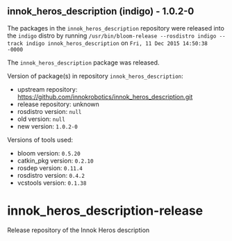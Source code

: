 ## innok_heros_description (indigo) - 1.0.2-0

The packages in the `innok_heros_description` repository were released into the `indigo` distro by running `/usr/bin/bloom-release --rosdistro indigo --track indigo innok_heros_description` on `Fri, 11 Dec 2015 14:50:38 -0000`

The `innok_heros_description` package was released.

Version of package(s) in repository `innok_heros_description`:
- upstream repository: https://github.com/innokrobotics/innok_heros_description.git
- release repository: unknown
- rosdistro version: `null`
- old version: `null`
- new version: `1.0.2-0`

Versions of tools used:
- bloom version: `0.5.20`
- catkin_pkg version: `0.2.10`
- rosdep version: `0.11.4`
- rosdistro version: `0.4.2`
- vcstools version: `0.1.38`


# innok_heros_description-release
Release repository of the Innok Heros description
